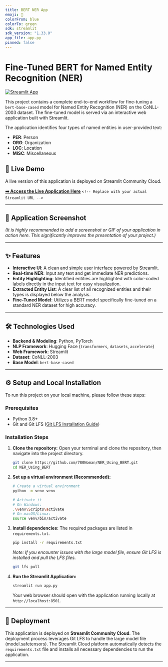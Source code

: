 ```yaml
---
title: BERT NER App
emoji: 🤖
colorFrom: blue
colorTo: green
sdk: streamlit
sdk_version: "1.33.0"
app_file: app.py
pinned: false
---
```

# Fine-Tuned BERT for Named Entity Recognition (NER)

[![Streamlit App](https://static.streamlit.io/badges/streamlit_badge_black_white.svg)](https://your-streamlit-app-url.streamlit.app) 

This project contains a complete end-to-end workflow for fine-tuning a `bert-base-cased` model for Named Entity Recognition (NER) on the CoNLL-2003 dataset. The fine-tuned model is served via an interactive web application built with Streamlit.

The application identifies four types of named entities in user-provided text:

- **PER**: Person
- **ORG**: Organization
- **LOC**: Location
- **MISC**: Miscellaneous

## 🚀 Live Demo

A live version of this application is deployed on Streamlit Community Cloud.

**[➡️ Access the Live Application Here](https://your-streamlit-app-url.streamlit.app)** `<!-- Replace with your actual Streamlit URL -->`

---

## 📸 Application Screenshot

*(It is highly recommended to add a screenshot or GIF of your application in action here. This significantly improves the presentation of your project.)*


---

## ✨ Features

- **Interactive UI**: A clean and simple user interface powered by Streamlit.
- **Real-time NER**: Input any text and get immediate NER predictions.
- **Entity Highlighting**: Identified entities are highlighted with color-coded labels directly in the input text for easy visualization.
- **Extracted Entity List**: A clear list of all recognized entities and their types is displayed below the analysis.
- **Fine-Tuned Model**: Utilizes a BERT model specifically fine-tuned on a standard NER dataset for high accuracy.

---

## 🛠️ Technologies Used

- **Backend & Modeling**: Python, PyTorch
- **NLP Framework**: Hugging Face (`transformers`, `datasets`, `accelerate`)
- **Web Framework**: Streamlit
- **Dataset**: CoNLL-2003
- **Base Model**: `bert-base-cased`

---

## ⚙️ Setup and Local Installation

To run this project on your local machine, please follow these steps:

### Prerequisites

- Python 3.8+
- Git and Git LFS ([Git LFS Installation Guide](https://git-lfs.github.com/))

### Installation Steps

1. **Clone the repository:**
   Open your terminal and clone the repository, then navigate into the project directory.

   ```bash
   git clone https://github.com/780Noman/NER_Using_BERT.git
   cd NER_Using_BERT
   ```
2. **Set up a virtual environment (Recommended):**

   ```bash
   # Create a virtual environment
   python -m venv venv

   # Activate it
   # On Windows:
   .\venv\Scripts\activate
   # On macOS/Linux:
   source venv/bin/activate
   ```
3. **Install dependencies:**
   The required packages are listed in `requirements.txt`.

   ```bash
   pip install -r requirements.txt
   ```

   *Note: If you encounter issues with the large model file, ensure Git LFS is installed and pull the LFS files.*

   ```bash
   git lfs pull
   ```
4. **Run the Streamlit Application:**

   ```bash
   streamlit run app.py
   ```

   Your web browser should open with the application running locally at `http://localhost:8501`.

---

## 🚢 Deployment

This application is deployed on **Streamlit Community Cloud**. The deployment process leverages Git LFS to handle the large model file (model.safetensors). The Streamlit Cloud platform automatically detects the `requirements.txt` file and installs all necessary dependencies to run the application.

---